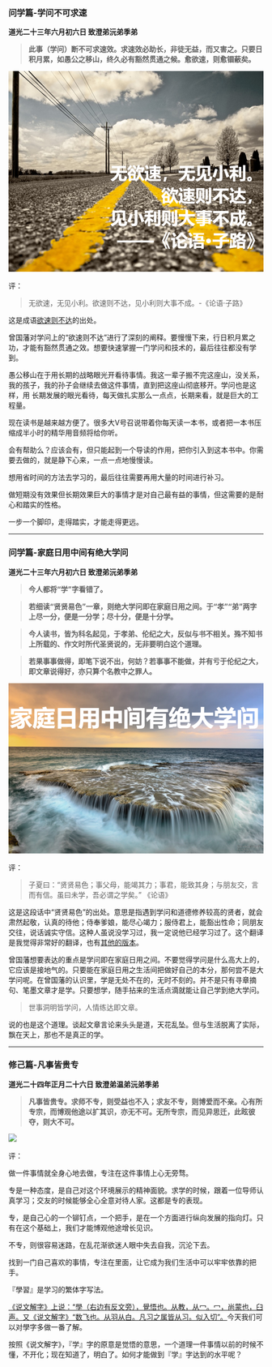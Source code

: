 
### 问学篇-学问不可求速

**道光二十三年六月初六日 致澄弟沅弟季弟**

> **此事（学问）断不可求速效。求速效必助长，非徒无益，而又害之。只要日积月累，如愚公之移山，终久必有豁然贯通之候。愈欲速，则愈锢蔽矣。**

![](https://github.com/zhaoshuaiyang/Notes-Family-Letter-Zeng-Guofan/blob/master/images/week04-01.png?raw=true)

评：

>无欲速，无见小利。欲速则不达，见小利则大事不成。-《论语·子路》

这是成语[欲速则不达](https://baike.baidu.com/item/%E6%AC%B2%E9%80%9F%E5%88%99%E4%B8%8D%E8%BE%BE/77525)的出处。

曾国藩对学问上的“欲速则不达”进行了深刻的阐释。要慢慢下来，行日积月累之功，才能有豁然贯通之效。想要快速掌握一门学问和技术的，最后往往都没有学到。

愚公移山在于用长期的战略眼光开看待事情。我这一辈子搬不完这座山，没关系，我的孩子，我的孙子会继续去做这件事情，直到把这座山彻底移开。学问也是这样，用
长期发展的眼光看待，每天做扎实那么一点点，长期来看，就是巨大的工程量。

现在读书是越来越方便了。很多大V号召说带着你每天读一本书，或者把一本书压缩成半小时的精华用音频将给你听。

会有帮助么？应该会有，但只能起到一个导读的作用，把你引入到这本书中。你需要去做的，就是静下心来，一点一点地慢慢读。

想用省时间的方法去学习的，最后往往需要再用大量的时间进行补习。

做短期没有效果但长期效果巨大的事情才是对自己最有益的事情，但这需要的是耐心和踏实的性格。

一步一个脚印，走得踏实，才能走得更远。

------

### 问学篇-家庭日用中间有绝大学问

**道光二十三年六月初六日 致澄弟沅弟季弟**

> **今人都将“学”字看错了。**

>**若细读“贤贤易色”一章，则绝大学问即在家庭日用之间。于“孝”“弟”两字上尽一分，便是一分学；尽十分，便是十分学。**

>**今人读书，皆为科名起见，于孝弟、伦纪之大，反似与书不相关。殊不知书上所载的、作文时所代圣贤说的，无非要明白这个道理。**

>**若果事事做得，即笔下说不出，何妨？若事事不能做，并有亏于伦纪之大，即文章说得好，亦只算个名教中之罪人。**

![](https://github.com/zhaoshuaiyang/Notes-Family-Letter-Zeng-Guofan/blob/master/images/week04-02.png?raw=true)

评：

>子夏曰：“贤贤易色；事父母，能竭其力；事君，能致其身；与朋友交，言而有信。虽曰未学，吾必谓之学矣。” 《论语》

这是这段话中“贤贤易色”的出处。意思是指遇到学问和道德修养较高的贤者，就会肃然起敬，认真的待他；侍奉爹娘，能尽心竭力；服侍君上，能豁出性命；同朋友交往，说话诚实守信。这种人虽说没学习过，我一定说他已经学习过了。这个翻译是我觉得非常好的翻译，也有[其他的版本](https://baike.baidu.com/item/%E8%B4%A4%E8%B4%A4%E6%98%93%E8%89%B2)。

曾国藩想要表达的重点是学问即在家庭日用之间。不要觉得学问是什么高大上的，它应该是接地气的。只要能在家庭日用之生活间把做好自己的本分，那何尝不是大学问呢。在曾国藩的认识里，学是无处不在的，无时不刻的。并不是只有寻章摘句、笔墨文章才是学。只要想学，随手拈来的生活点滴就能让自己学到绝大学问。

>世事洞明皆学问，人情练达即文章。

说的也是这个道理。谈起文章言论来头头是道，天花乱坠。但与生活脱离了实际，飘在天上，那也不是真正的学。

------

### 修己篇-凡事皆贵专

**道光二十四年正月二十六日 致澄弟温弟沅弟季弟**

> **凡事皆贵专。求师不专，则受益也不入；求友不专，则博爱而不亲。心有所专宗，而博观他途以扩其识，亦无不可。无所专宗，而见异思迁，此眩彼夺，则大不可。**

![](https://github.com/zhaoshuaiyang/Notes-Family-Letter-Zeng-Guofan/blob/master/images/week04-03.png?raw=true)

评：

做一件事情就全身心地去做，专注在这件事情上心无旁骛。

专是一种态度，是自己对这个环境展示的精神面貌。求学的时候，跟着一位导师认真学习；交友的时候能够全心全意对待人家。这都是专的表现。

专，是自己心的一个铆钉点，一个把手，是在一个方面进行纵向发展的指向灯。只有在这个基础上，我们才能博观他途增长见识。

不专，则很容易迷路，在乱花渐欲迷人眼中失去自我，沉沦下去。

找到一门自己喜欢的事情，专注在里面，让它成为我们生活中可以牢牢依靠的把手。





『學習』是学习的繁体字写法。

[《说文解字》上说：“學（右边有反文旁），覺悟也。从教，从冖。冖，尚蒙也，臼声。](https://baike.baidu.com/item/%E5%AD%A6/4677908)[又《说文解字》“数飞也。从羽从白。凡习之属皆从习。似入切”。](https://baike.baidu.com/item/%E4%B9%A0/6566909?fr=aladdin)今天我们可以对學字多做一番了解。

按照《说文解字》，『学』字的原意是觉悟的意思，一个道理一件事情以前的时候不懂，不开化；现在知道了，明白了。如何才能做到『学』字达到的水平呢？










